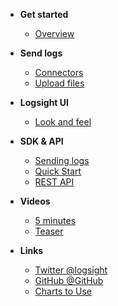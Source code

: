 <!-- docs/_sidebar.md -->

- **Get started**
    - [Overview](/README.md)

- **Send logs**
    - [Connectors](/send_logs/filebeats.md)
    - [Upload files](/send_logs/upload_files.md)

- **Logsight UI**
    - [Look and feel](/logsight_ui/logsight_ui.md)

- **SDK & API**
    - [Sending logs](/sdk_api/sending_logs.md)
    - [Quick Start](https://logsight-sdk-py.readthedocs.io/en/latest/detecting_incidents/quick_guide.html)
    - [REST API](https://logsight-sdk-py.readthedocs.io/en/latest/api/description.html)
    
- **Videos**
    - [5 minutes](/videos/5_minutes.md)
    - [Teaser](/videos/teaser.md)

- **Links**
    - [Twitter @logsight](http://twitter.com/logsight)
    - [GitHub @GitHub](https://github.com/aiops)
    - [Charts to Use](/chart_examples.md)
